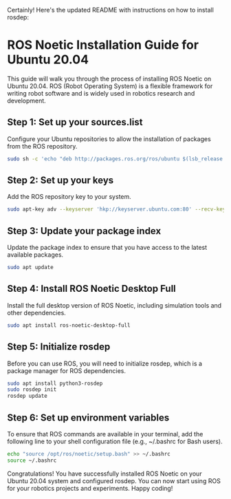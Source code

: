 Certainly! Here's the updated README with instructions on how to install rosdep:

# ROS Noetic Installation Guide for Ubuntu 20.04

This guide will walk you through the process of installing ROS Noetic on Ubuntu 20.04. ROS (Robot Operating System) is a flexible framework for writing robot software and is widely used in robotics research and development.

## Step 1: Set up your sources.list

Configure your Ubuntu repositories to allow the installation of packages from the ROS repository.

```bash
sudo sh -c 'echo "deb http://packages.ros.org/ros/ubuntu $(lsb_release -sc) main" > /etc/apt/sources.list.d/ros-latest.list'
```

## Step 2: Set up your keys

Add the ROS repository key to your system.

```bash
sudo apt-key adv --keyserver 'hkp://keyserver.ubuntu.com:80' --recv-key C1CF6E31E6BADE8868B172B4F42ED6FBAB17C654
```

## Step 3: Update your package index

Update the package index to ensure that you have access to the latest available packages.

```bash
sudo apt update
```

## Step 4: Install ROS Noetic Desktop Full

Install the full desktop version of ROS Noetic, including simulation tools and other dependencies.

```bash
sudo apt install ros-noetic-desktop-full
```

## Step 5: Initialize rosdep

Before you can use ROS, you will need to initialize rosdep, which is a package manager for ROS dependencies.

```bash
sudo apt install python3-rosdep
sudo rosdep init
rosdep update
```

## Step 6: Set up environment variables

To ensure that ROS commands are available in your terminal, add the following line to your shell configuration file (e.g., ~/.bashrc for Bash users).

```bash
echo "source /opt/ros/noetic/setup.bash" >> ~/.bashrc
source ~/.bashrc
```

Congratulations! You have successfully installed ROS Noetic on your Ubuntu 20.04 system and configured rosdep. You can now start using ROS for your robotics projects and experiments. Happy coding!
